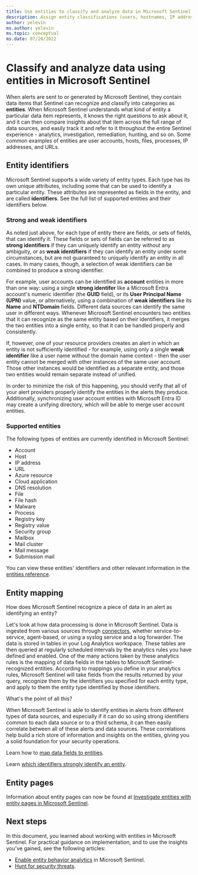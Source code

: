 ```yaml
---
title: Use entities to classify and analyze data in Microsoft Sentinel
description: Assign entity classifications (users, hostnames, IP addresses) to data items in Microsoft Sentinel, and use them to compare, analyze, and correlate data from multiple sources.
author: yelevin
ms.author: yelevin
ms.topic: conceptual
ms.date: 07/26/2022
---
```


# Classify and analyze data using entities in Microsoft Sentinel

When alerts are sent to or generated by Microsoft Sentinel, they contain data items that Sentinel can recognize and classify into categories as **entities**. When Microsoft Sentinel understands what kind of entity a particular data item represents, it knows the right questions to ask about it, and it can then compare insights about that item across the full range of data sources, and easily track it and refer to it throughout the entire Sentinel experience - analytics, investigation, remediation, hunting, and so on. Some common examples of entities are user accounts, hosts, files, processes, IP addresses, and URLs.

## Entity identifiers

Microsoft Sentinel supports a wide variety of entity types. Each type has its own unique attributes, including some that can be used to identify a particular entity. These attributes are represented as fields in the entity, and are called **identifiers**. See the full list of supported entities and their identifiers below.

### Strong and weak identifiers

As noted just above, for each type of entity there are fields, or sets of fields, that can identify it. These fields or sets of fields can be referred to as **strong identifiers** if they can uniquely identify an entity without any ambiguity, or as **weak identifiers** if they can identify an entity under some circumstances, but are not guaranteed to uniquely identify an entity in all cases. In many cases, though, a selection of weak identifiers can be combined to produce a strong identifier.

For example, user accounts can be identified as **account** entities in more than one way: using a single **strong identifer** like a Microsoft Entra account's numeric identifier (the **GUID** field), or its **User Principal Name (UPN)** value, or alternatively, using a combination of **weak identifiers** like its **Name** and **NTDomain** fields. Different data sources can identify the same user in different ways. Whenever Microsoft Sentinel encounters two entities that it can recognize as the same entity based on their identifiers, it merges the two entities into a single entity, so that it can be handled properly and consistently.

If, however, one of your resource providers creates an alert in which an entity is not sufficiently identified - for example, using only a single **weak identifier** like a user name without the domain name context - then the user entity cannot be merged with other instances of the same user account. Those other instances would be identified as a separate entity, and those two entities would remain separate instead of unified.

In order to minimize the risk of this happening, you should verify that all of your alert providers properly identify the entities in the alerts they produce. Additionally, synchronizing user account entities with Microsoft Entra ID may create a unifying directory, which will be able to merge user account entities.

### Supported entities

The following types of entities are currently identified in Microsoft Sentinel:

- Account
- Host
- IP address
- URL
- Azure resource
- Cloud application
- DNS resolution
- File
- File hash
- Malware
- Process
- Registry key
- Registry value
- Security group
- Mailbox
- Mail cluster
- Mail message
- Submission mail

You can view these entities' identifiers and other relevant information in the [entities reference](entities-reference.md).

## Entity mapping

How does Microsoft Sentinel recognize a piece of data in an alert as identifying an entity?

Let's look at how data processing is done in Microsoft Sentinel. Data is ingested from various sources through [connectors](connect-data-sources.md), whether service-to-service, agent-based, or using a syslog service and a log forwarder. The data is stored in tables in your Log Analytics workspace. These tables are then queried at regularly scheduled intervals by the analytics rules you have defined and enabled. One of the many actions taken by these analytics rules is the mapping of data fields in the tables to Microsoft Sentinel-recognized entities. According to mappings you define in your analytics rules, Microsoft Sentinel will take fields from the results returned by your query, recognize them by the identifiers you specified for each entity type, and apply to them the entity type identified by those identifiers.

What's the point of all this?

When Microsoft Sentinel is able to identify entities in alerts from different types of data sources, and especially if it can do so using strong identifiers common to each data source or to a third schema, it can then easily correlate between all of these alerts and data sources. These correlations help build a rich store of information and insights on the entities, giving you a solid foundation for your security operations.

Learn how to [map data fields to entities](map-data-fields-to-entities.md).

Learn [which identifiers strongly identify an entity](entities-reference.md).

## Entity pages

Information about entity pages can now be found at [Investigate entities with entity pages in Microsoft Sentinel](entity-pages.md).

## Next steps

In this document, you learned about working with entities in Microsoft Sentinel. For practical guidance on implementation, and to use the insights you've gained, see the following articles:

- [Enable entity behavior analytics](./enable-entity-behavior-analytics.md) in Microsoft Sentinel.
- [Hunt for security threats](./hunting.md).
